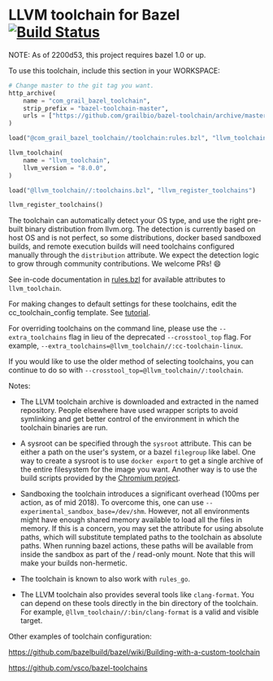 LLVM toolchain for Bazel [![Build Status](https://travis-ci.org/grailbio/bazel-toolchain.svg?branch=master)](https://travis-ci.org/grailbio/bazel-toolchain)
=================

NOTE: As of 2200d53, this project requires bazel 1.0 or up.

To use this toolchain, include this section in your WORKSPACE:
```python
# Change master to the git tag you want.
http_archive(
    name = "com_grail_bazel_toolchain",
    strip_prefix = "bazel-toolchain-master",
    urls = ["https://github.com/grailbio/bazel-toolchain/archive/master.tar.gz"],
)

load("@com_grail_bazel_toolchain//toolchain:rules.bzl", "llvm_toolchain")

llvm_toolchain(
    name = "llvm_toolchain",
    llvm_version = "8.0.0",
)

load("@llvm_toolchain//:toolchains.bzl", "llvm_register_toolchains")

llvm_register_toolchains()
```

The toolchain can automatically detect your OS type, and use the right
pre-built binary distribution from llvm.org. The detection is currently
based on host OS and is not perfect, so some distributions, docker based
sandboxed builds, and remote execution builds will need toolchains configured
manually through the `distribution` attribute. We expect the detection logic to
grow through community contributions. We welcome PRs! :smile:

See in-code documentation in [rules.bzl](toolchain/rules.bzl) for available
attributes to `llvm_toolchain`.

For making changes to default settings for these toolchains, edit the
cc_toolchain_config template. See [tutorial](
https://github.com/bazelbuild/bazel/blob/master/site/docs/tutorial/cc-toolchain-config.md).

For overriding toolchains on the command line, please use the
`--extra_toolchains` flag in lieu of the deprecated `--crosstool_top` flag.
For example, `--extra_toolchains=@llvm_toolchain//:cc-toolchain-linux`.

If you would like to use the older method of selecting toolchains, you can
continue to do so with `--crosstool_top=@llvm_toolchain//:toolchain`.

Notes:

- The LLVM toolchain archive is downloaded and extracted in the named
  repository.  People elsewhere have used wrapper scripts to avoid symlinking
  and get better control of the environment in which the toolchain binaries are
  run.

- A sysroot can be specified through the `sysroot` attribute. This can be either
  a path on the user's system, or a bazel `filegroup` like label. One way to
  create a sysroot is to use `docker export` to get a single archive of the
  entire filesystem for the image you want. Another way is to use the build
  scripts provided by the
  [Chromium project](https://chromium.googlesource.com/chromium/src/+/HEAD/docs/linux_sysroot.md).

- Sandboxing the toolchain introduces a significant overhead (100ms per
  action, as of mid 2018). To overcome this, one can use
  `--experimental_sandbox_base=/dev/shm`.  However, not all environments might
  have enough shared memory available to load all the files in memory. If this
  is a concern, you may set the attribute for using absolute paths, which will
  substitute templated paths to the toolchain as absolute paths. When running
  bazel actions, these paths will be available from inside the sandbox as part of
  the / read-only mount. Note that this will make your builds non-hermetic.

- The toolchain is known to also work with `rules_go`.

- The LLVM toolchain also provides several tools like `clang-format`. You can
  depend on these tools directly in the bin directory of the toolchain. For
  example, `@llvm_toolchain//:bin/clang-format` is a valid and visible target.

Other examples of toolchain configuration:

https://github.com/bazelbuild/bazel/wiki/Building-with-a-custom-toolchain

https://github.com/vsco/bazel-toolchains
